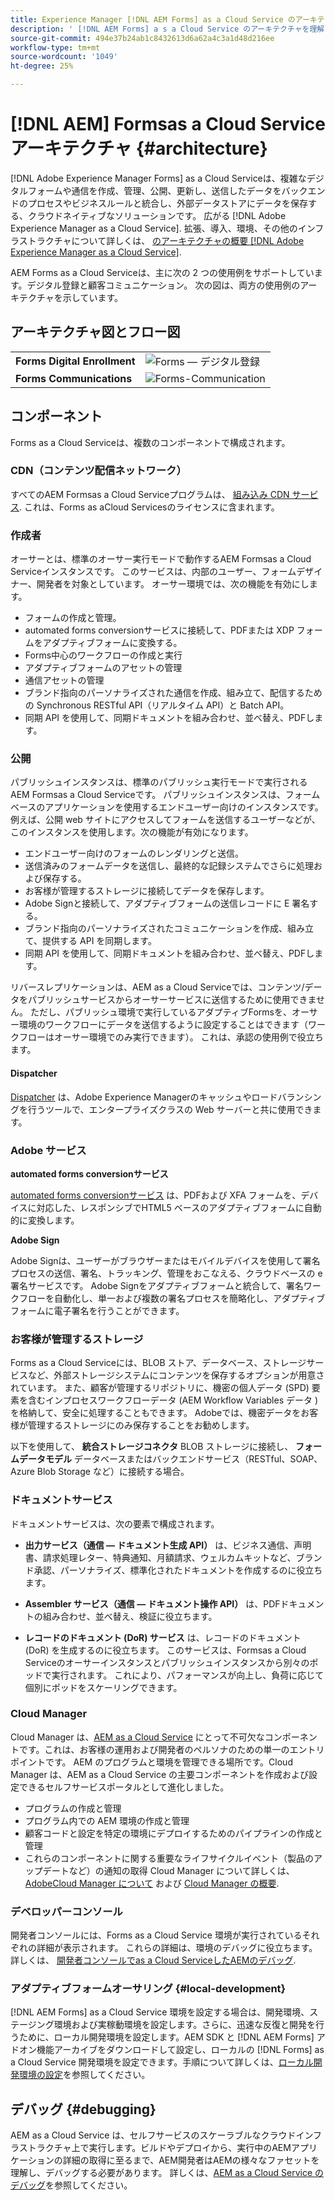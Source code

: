 ```yaml
---
title: Experience Manager [!DNL AEM Forms] as a Cloud Service のアーキテクチャ
description: ' [!DNL AEM Forms] a s a Cloud Service のアーキテクチャを理解し、プラットフォームの拡張性、回復性、パフォーマンスの側面について学習します。'
source-git-commit: 494e37b24ab1c8432613d6a62a4c3a1d48d216ee
workflow-type: tm+mt
source-wordcount: '1049'
ht-degree: 25%

---
```



# [!DNL AEM] Formsas a Cloud Serviceアーキテクチャ {#architecture}

[!DNL Adobe Experience Manager Forms] as a Cloud Serviceは、複雑なデジタルフォームや通信を作成、管理、公開、更新し、送信したデータをバックエンドのプロセスやビジネスルールと統合し、外部データストアにデータを保存する、クラウドネイティブなソリューションです。 広がる [!DNL Adobe Experience Manager as a Cloud Service]. 拡張、導入、環境、その他のインフラストラクチャについて詳しくは、 [のアーキテクチャの概要 [!DNL Adobe Experience Manager as a Cloud Service]](https://experienceleague.adobe.com/docs/experience-manager-cloud-service/core-concepts/architecture.html?lang=ja).

AEM Forms as a Cloud Serviceは、主に次の 2 つの使用例をサポートしています。デジタル登録と顧客コミュニケーション。 次の図は、両方の使用例のアーキテクチャを示しています。

## アーキテクチャ図とフロー図

|  |  |
|---|---|
| **Forms Digital Enrollment** | ![Forms — デジタル登録](assets/forms-cloud-service-architecture-forms-digital-enrollment.svg) |
| **Forms Communications** | ![Forms-Communication](assets/forms-cloud-service-architecture-forms-communications.svg) |

## コンポーネント

Forms as a Cloud Serviceは、複数のコンポーネントで構成されます。

### CDN（コンテンツ配信ネットワーク）

すべてのAEM Formsas a Cloud Serviceプログラムは、 [組み込み CDN サービス](https://experienceleague.adobe.com/docs/experience-manager-cloud-service/content/implementing/content-delivery/cdn.html). これは、Forms as aCloud Servicesのライセンスに含まれます。

### 作成者

オーサーとは、標準のオーサー実行モードで動作するAEM Formsas a Cloud Serviceインスタンスです。 このサービスは、内部のユーザー、フォームデザイナー、開発者を対象としています。 オーサー環境では、次の機能を有効にします。

* フォームの作成と管理。
* automated forms conversionサービスに接続して、PDFまたは XDP フォームをアダプティブフォームに変換する。
* Forms中心のワークフローの作成と実行
* アダプティブフォームのアセットの管理
* 通信アセットの管理
* ブランド指向のパーソナライズされた通信を作成、組み立て、配信するための Synchronous RESTful API（リアルタイム API）と Batch API。
* 同期 API を使用して、同期ドキュメントを組み合わせ、並べ替え、PDFします。

### 公開

パブリッシュインスタンスは、標準のパブリッシュ実行モードで実行されるAEM Formsas a Cloud Serviceです。 パブリッシュインスタンスは、フォームベースのアプリケーションを使用するエンドユーザー向けのインスタンスです。例えば、公開 web サイトにアクセスしてフォームを送信するユーザーなどが、このインスタンスを使用します。次の機能が有効になります。

* エンドユーザー向けのフォームのレンダリングと送信。
* 送信済みのフォームデータを送信し、最終的な記録システムでさらに処理および保存する。
* お客様が管理するストレージに接続してデータを保存します。
* Adobe Signと接続して、アダプティブフォームの送信レコードに E 署名する。
* ブランド指向のパーソナライズされたコミュニケーションを作成、組み立て、提供する API を同期します。
* 同期 API を使用して、同期ドキュメントを組み合わせ、並べ替え、PDFします。

リバースレプリケーションは、AEM as a Cloud Serviceでは、コンテンツ/データをパブリッシュサービスからオーサーサービスに送信するために使用できません。 ただし、パブリッシュ環境で実行しているアダプティブFormsを、オーサー環境のワークフローにデータを送信するように設定することはできます（ワークフローはオーサー環境でのみ実行できます）。 これは、承認の使用例で役立ちます。

#### Dispatcher

[Dispatcher](https://experienceleague.adobe.com/docs/experience-manager-cloud-service/content/implementing/content-delivery/disp-overview.html) は、Adobe Experience Managerのキャッシュやロードバランシングを行うツールで、エンタープライズクラスの Web サーバーと共に使用できます。

### Adobe サービス

**automated forms conversionサービス**

[automated forms conversionサービス](https://experienceleague.adobe.com/docs/aem-forms-automated-conversion-service/using/introduction.html?lang=ja) は、PDFおよび XFA フォームを、デバイスに対応した、レスポンシブでHTML5 ベースのアダプティブフォームに自動的に変換します。

**Adobe Sign**

Adobe Signは、ユーザーがブラウザーまたはモバイルデバイスを使用して署名プロセスの送信、署名、トラッキング、管理をおこなえる、クラウドベースの e 署名サービスです。 Adobe Signをアダプティブフォームと統合して、署名ワークフローを自動化し、単一および複数の署名プロセスを簡略化し、アダプティブフォームに電子署名を行うことができます。

<!-- **PDF Service API**
Adobe’s PDF Services API lets create, combine, export, and extract data from PDFs through powerful and flexible cloud-based APIs. -->

### お客様が管理するストレージ

Forms as a Cloud Serviceには、BLOB ストア、データベース、ストレージサービスなど、外部ストレージシステムにコンテンツを保存するオプションが用意されています。 また、顧客が管理するリポジトリに、機密の個人データ (SPD) 要素を含むインプロセスワークフローデータ (AEM Workflow Variables データ ) を格納して、安全に処理することもできます。 Adobeでは、機密データをお客様が管理するストレージにのみ保存することをお勧めします。

以下を使用して、 **統合ストレージコネクタ** BLOB ストレージに接続し、 **フォームデータモデル** データベースまたはバックエンドサービス（RESTful、SOAP、Azure Blob Storage など）に接続する場合。

### ドキュメントサービス

ドキュメントサービスは、次の要素で構成されます。

* **出力サービス（通信 — ドキュメント生成 API）** は、ビジネス通信、声明書、請求処理レター、特典通知、月額請求、ウェルカムキットなど、ブランド承認、パーソナライズ、標準化されたドキュメントを作成するのに役立ちます。

* **Assembler サービス（通信 — ドキュメント操作 API）** は、PDFドキュメントの組み合わせ、並べ替え、検証に役立ちます。

* **レコードのドキュメント (DoR) サービス** は、レコードのドキュメント (DoR) を生成するのに役立ちます。 このサービスは、Formsas a Cloud Serviceのオーサーインスタンスとパブリッシュインスタンスから別々のポッドで実行されます。 これにより、パフォーマンスが向上し、負荷に応じて個別にポッドをスケーリングできます。

### Cloud Manager 

Cloud Manager は、[AEM as a Cloud Service](https://experienceleague.adobe.com/docs/experience-manager-cloud-service/overview/introduction.html) にとって不可欠なコンポーネントです。これは、お客様の運用および開発者のペルソナのための単一のエントリポイントです。 AEM のプログラムと環境を管理できる場所です。Cloud Manager は、AEM as a Cloud Service の主要コンポーネントを作成および設定できるセルフサービスポータルとして進化しました。

* プログラムの作成と管理
* プログラム内での AEM 環境の作成と管理
* 顧客コードと設定を特定の環境にデプロイするためのパイプラインの作成と管理
* これらのコンポーネントに関する重要なライフサイクルイベント（製品のアップデートなど）の通知の取得 Cloud Manager について詳しくは、 [AdobeCloud Manager について](https://experienceleague.adobe.com/docs/experience-manager-learn/foundation/cloud-manager/understand-cloud-manager-for-aem.html?lang=ja) および [Cloud Manager の概要](https://experienceleague.adobe.com/docs/experience-manager-cloud-manager/using/introduction-to-cloud-manager.html?lang=ja).

### デベロッパーコンソール

開発者コンソールには、Forms as a Cloud Service 環境が実行されているそれぞれの詳細が表示されます。 これらの詳細は、環境のデバッグに役立ちます。 詳しくは、 [開発者コンソールでas a Cloud ServiceしたAEMのデバッグ](https://experienceleague.adobe.com/docs/experience-manager-learn/cloud-service/debugging/debugging-aem-as-a-cloud-service/developer-console.html?lang=ja).

<!--

+++CDN (Content Delivery Network):

Every AEM Forms as a Cloud Service program has access to Fastly CDN service. It is included in the licence of Forms as a Cloud Services.

+++

+++Adaptive Forms
Adaptive Forms enable customers to author web-friendly reflowable web forms and fragments that are used by the customers for their data capture needs. This feature enables customers to manage their complex data capture needs easily, by leveraging multiple integrations with Adobe Sign, Document Services, Form Data Model, Automated Forms Conversion service, and more.

+++

+++Automated Forms Conversion Service (AFCS)
Automated Forms Conversion service helps accelerate digitization and modernization of data capture experience through automated conversion of PDF forms to adaptive forms. The service, powered by Adobe Sensei, automatically converts your PDF forms to device-friendly, responsive, and HTML5-based adaptive forms. While leveraging the existing investments in PDF Forms and XFA, the service also applies appropriate validations, styling, and layout to adaptive form fields during conversion.

+++

+++Form Data Model
The Form Data Model (FDM) feature is the standard way of creating data integrations with external/internal data sources and using them across the different Forms as a Cloud Service features. FDM provides a rich editor for customers to integrate, define, and manage relationships between the different entities and data sources and perform operations on them. Form data is stored in a data store hosted on the customer premises. Organizations can also use blob store hosted by the cloud provider and Adobe Experince Platform to store data.

+++

+++Forms Workflows
Forms-centric workflows is an extension to the default AEM Workflow and provides our customers with additional workflow capabilities like Form Data review, task assignment, and document services invocation.

+++

+++Communications
Forms as a Cloud Service offering consists of multiple services tailored specifically for document processing.

+++

+++Document of Record
A Document of Record is a PDF version of a form. It provides an ability to keep a record of the information  that you provide and submit in an Adaptive Form in PDF fromat. The service provides a default DoR template and tools to develop a custom template.

+++

## Terminologies

<!-- ## Cloud Manager{#cloud-manager}

Cloud Manager is an essential component to [AEM as a Cloud Service](https://experienceleague.adobe.com/docs/experience-manager-cloud-service/overview/introduction.html?lang=en). Each new tenant of the [!DNL AEM Forms] as a Cloud Service is first provisioned for Cloud Manager access. Cloud Manager is the single-entry point for the operations and developer persona of our customers. It is the place from where the AEM programs and environments can be managed. Cloud Manager has evolved as a self-service portal where the main components of the AEM as a Cloud Service can be created and configured:

* Creating and managing programs
* Creating and managing the AEM environments within the programs
* Creating and managing the pipelines for deploying the customer code and configuration to a particular environment
* Getting notified of important lifecycle events for these components (e.g. product updates)
For more information about Cloud Manager, see [Understand Adobe Cloud Manager](https://experienceleague.adobe.com/docs/experience-manager-learn/foundation/cloud-manager/understand-cloud-manager-for-aem.html) and [Introduction to Cloud Manager](https://experienceleague.adobe.com/docs/experience-manager-cloud-manager/using/introduction-to-cloud-manager.html).

## Users and Authentication {#users-and-authentication}

AEM as a Cloud Service includes Admin Console support for AEM instances and Adobe Identity Management System (IMS) based authentication. The Admin Console allows administrators to centrally manage all Experience Cloud users. Users and Groups can be assigned to product profiles associated with AEM as a Cloud Service instances, allowing them to log in to that instance. For more information about users, authentication, and, and accessing an instance of AEM as a Cloud Service, see [IMS Support for [!DNL Adobe Experience Manager] as a Cloud Service](https://experienceleague.adobe.com/docs/experience-manager-cloud-service/security/ims-support.html?lang=en#introduction).

Various personas are involved in a typical [!DNL AEM Forms] project. After you log in to your [!DNL AEM Forms] as a Cloud Service instance, you can [add users in admin console](https://experienceleague.adobe.com/docs/experience-manager-cloud-service/security/ims-support.html) for personas applicable to your organization or project and [assign users to built-in groups](forms-groups-privileges-tasks.md) to provide them required privileges.

To learn various in-built [!DNL AEM Forms] specific user groups and privileges available on [!DNL AEM Forms] as a Cloud Services instance, see [Configure, user, roles and groups](forms-groups-privileges-tasks.md). 

## Developer Experience {#developer-experience}

The new architecture supporting AEM as a Cloud Service brings some key changes to the overall developer experience. One of the major goals for the changes to developer experience is to allow migration to AEM as a Cloud Service as quickly as possible, with little modifications to existing custom code.

## Cloud development {#cloud-development}

Here are the guidelines to run your existing code smoothly on AEM as a Cloud Service environment:

* Store your code and configurations to the Git repository of the associated Cloud Manager program. It makes managing and integrating code with CI/CD a breeze.  
* Make application code and configuration compatible with the baseline [!DNL AEM Forms] images. Using the latest APIs helps to build faster and secure applications.
* Use the Cloud Manager pipeline associated with the Cloud Manager environment to build and deploy applications. It helps you bring the latest features and bug fixed for [!DNL AEM Forms] as a Cloud Service to your environment.
* Try that your custom applications pass all the code quality, security, and performance gates enforced in the pipeline. It helps build secure and better performing applications which leads to better customer experience. You can always use Cloud Manager UI to skip some checks.
This process is commonly referred to as cloud-first development. [!DNL AEM Forms] as a Cloud Service also provides an SDK to support rapid development before the pending code and configuration changes are attempted in the cloud.
Some interfaces that were previously part of the AEM QuickStart are no longer available to the users of the AEM as a Cloud Service environment. For instance, the Web Console where OSGI bundles and their associated configuration are managed. The CRXDE Lite content repository browser becomes only accessible on non-production environment types. A subset of the Web Console functionalities that developers require, especially when it comes to diagnostics and status purposes, is made available via a new developer console.
Also, one of the most common requirements for developers is quick access to the log files of the various environments. With [!DNL AEM Cloud Service], the log files of the different nodes in the Author, Publish are made available via the Cloud Manager, either in the form of files that can be downloaded or via APIs for tailing the logs. Due to the clear separation of code and content, developers can leverage a particular process for updating content as part of a deployment. The typical use cases for mutable content are:
* Standard “default” content that is part of the customer project (e.g. folders, templates, workflows...)
* Search index definitions
* ACLs and permissions
* Service users and user groups
Set up your development environment, [Configure your CI/CD Pipeline](https://experienceleague.adobe.com/docs/experience-manager-cloud-manager/using/how-to-use/configuring-pipeline.html), and learn to [deploy your code](https://experienceleague.adobe.com/docs/experience-manager-cloud-manager/using/how-to-use/deploying-code.html) on the environment. -->

### アダプティブフォームオーサリング {#local-development}

[!DNL AEM Forms] as a Cloud Service 環境を設定する場合は、開発環境、ステージング環境および実稼動環境を設定します。さらに、迅速な反復と開発を行うために、ローカル開発環境を設定します。AEM SDK と [!DNL AEM Forms] アドオン機能アーカイブをダウンロードして設定し、ローカルの [!DNL Forms] as a Cloud Service 開発環境を設定できます。手順について詳しくは、[ローカル開発環境の設定](setup-local-development-environment.md)を参照してください。

## デバッグ {#debugging}

AEM as a Cloud Service は、セルフサービスのスケーラブルなクラウドインフラストラクチャ上で実行します。ビルドやデプロイから、実行中のAEMアプリケーションの詳細の取得に至るまで、AEM開発者はAEMの様々なファセットを理解し、デバッグする必要があります。 詳しくは、[AEM as a Cloud Service のデバッグ](https://experienceleague.adobe.com/docs/experience-manager-learn/cloud-service/debugging/debugging-aem-as-a-cloud-service/overview.html)を参照してください。

